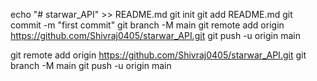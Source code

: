 echo "# starwar_API" >> README.md
git init
git add README.md
git commit -m "first commit"
git branch -M main
git remote add origin https://github.com/Shivraj0405/starwar_API.git
git push -u origin main



git remote add origin https://github.com/Shivraj0405/starwar_API.git
git branch -M main
git push -u origin main